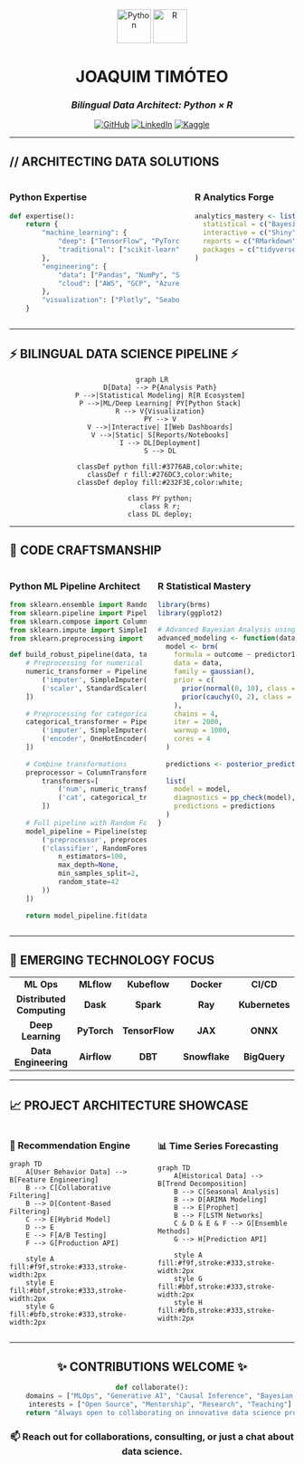 <div align="center">
  <img src="https://img.icons8.com/color/96/python--v1.png" width="60" alt="Python" />
  <img src="https://img.icons8.com/fluency/96/r-project.png" width="60" alt="R" />

  <h1>JOAQUIM TIMÓTEO</h1>
  <h3><em>Bilingual Data Architect: Python × R</em></h3>
  
  [![GitHub](https://img.shields.io/badge/GitHub-100000?style=for-the-badge&logo=github&logoColor=white)](https://github.com/joaquimtimoteo)
  [![LinkedIn](https://img.shields.io/badge/LinkedIn-0077B5?style=for-the-badge&logo=linkedin&logoColor=white)](https://www.linkedin.com/in/joaquim-timóteo-619957227)
  [![Kaggle](https://img.shields.io/badge/Kaggle-20BEFF?style=for-the-badge&logo=Kaggle&logoColor=white)](https://kaggle.com/joaquimtimoteo)
</div>

---

## // ARCHITECTING DATA SOLUTIONS

<div style="display: flex; justify-content: space-between;">
  <div style="width: 60%;">
  
  ### Python Expertise
  ```python
  def expertise():
      return {
          "machine_learning": {
              "deep": ["TensorFlow", "PyTorch"],
              "traditional": ["scikit-learn", "XGBoost"]
          },
          "engineering": {
              "data": ["Pandas", "NumPy", "Spark"],
              "cloud": ["AWS", "GCP", "Azure"]
          },
          "visualization": ["Plotly", "Seaborn", "D3.js"]
      }
  ```
  
  </div>
  
  <div style="width: 35%;">
  
  ### R Analytics Forge
  ```r
  analytics_mastery <- list(
    statistical = c("Bayesian", "Time Series"),
    interactive = c("Shiny", "htmlwidgets"),
    reports = c("RMarkdown", "Quarto"),
    packages = c("tidyverse", "data.table")
  )
  ```
  
  </div>
</div>

---

## ⚡ BILINGUAL DATA SCIENCE PIPELINE ⚡

<div align="center">

```mermaid
graph LR
    D[Data] --> P{Analysis Path}
    P -->|Statistical Modeling| R[R Ecosystem]
    P -->|ML/Deep Learning| PY[Python Stack]
    R --> V{Visualization}
    PY --> V
    V -->|Interactive| I[Web Dashboards]
    V -->|Static| S[Reports/Notebooks]
    I --> DL[Deployment]
    S --> DL
    
    classDef python fill:#3776AB,color:white;
    classDef r fill:#276DC3,color:white;
    classDef deploy fill:#232F3E,color:white;
    
    class PY python;
    class R r;
    class DL deploy;
```

</div>

---

## 🔬 CODE CRAFTSMANSHIP

<div style="display: flex; justify-content: space-between;">
  <div style="width: 48%;">
  
  ### Python ML Pipeline Architect
  ```python
  from sklearn.ensemble import RandomForestClassifier
  from sklearn.pipeline import Pipeline
  from sklearn.compose import ColumnTransformer
  from sklearn.impute import SimpleImputer
  from sklearn.preprocessing import OneHotEncoder, StandardScaler
  
  def build_robust_pipeline(data, target, selector_num, selector_cat):
      # Preprocessing for numerical features
      numeric_transformer = Pipeline(steps=[
          ('imputer', SimpleImputer(strategy='median')),
          ('scaler', StandardScaler())
      ])
      
      # Preprocessing for categorical features
      categorical_transformer = Pipeline(steps=[
          ('imputer', SimpleImputer(strategy='constant')),
          ('encoder', OneHotEncoder(handle_unknown='ignore'))
      ])
      
      # Combine transformations
      preprocessor = ColumnTransformer(
          transformers=[
              ('num', numeric_transformer, selector_num),
              ('cat', categorical_transformer, selector_cat)
          ])
      
      # Full pipeline with Random Forest classifier
      model_pipeline = Pipeline(steps=[
          ('preprocessor', preprocessor),
          ('classifier', RandomForestClassifier(
              n_estimators=100,
              max_depth=None,
              min_samples_split=2,
              random_state=42
          ))
      ])
      
      return model_pipeline.fit(data, target)
  ```
  
  </div>
  
  <div style="width: 48%;">
  
  ### R Statistical Mastery
  ```r
  library(brms)
  library(ggplot2)
  
  # Advanced Bayesian Analysis using Stan via brms
  advanced_modeling <- function(data, prediction_data) {
    model <- brm(
      formula = outcome ~ predictor1 + predictor2 + (1 + predictor1 | group),
      data = data,
      family = gaussian(),
      prior = c(
        prior(normal(0, 10), class = "b"),
        prior(cauchy(0, 2), class = "sd")
      ),
      chains = 4,
      iter = 2000,
      warmup = 1000,
      cores = 4
    )
    
    predictions <- posterior_predict(model, newdata = prediction_data)
    
    list(
      model = model,
      diagnostics = pp_check(model),
      predictions = predictions
    )
  }
  ```
  
  </div>
</div>

---

## 🔮 EMERGING TECHNOLOGY FOCUS

<div align="center">
<table>
  <tr>
    <td align="center"><strong>ML Ops</strong></td>
    <td align="center"><strong>MLflow</strong></td>
    <td align="center"><strong>Kubeflow</strong></td>
    <td align="center"><strong>Docker</strong></td>
    <td align="center"><strong>CI/CD</strong></td>
  </tr>
  <tr>
    <td align="center"><strong>Distributed Computing</strong></td>
    <td align="center"><strong>Dask</strong></td>
    <td align="center"><strong>Spark</strong></td>
    <td align="center"><strong>Ray</strong></td>
    <td align="center"><strong>Kubernetes</strong></td>
  </tr>
  <tr>
    <td align="center"><strong>Deep Learning</strong></td>
    <td align="center"><strong>PyTorch</strong></td>
    <td align="center"><strong>TensorFlow</strong></td>
    <td align="center"><strong>JAX</strong></td>
    <td align="center"><strong>ONNX</strong></td>
  </tr>
  <tr>
    <td align="center"><strong>Data Engineering</strong></td>
    <td align="center"><strong>Airflow</strong></td>
    <td align="center"><strong>DBT</strong></td>
    <td align="center"><strong>Snowflake</strong></td>
    <td align="center"><strong>BigQuery</strong></td>
  </tr>
</table>
</div>

---

## 📈 PROJECT ARCHITECTURE SHOWCASE

<div style="display: flex; justify-content: space-between;">
  <div style="width: 48%;">
  
  ### 🧠 Recommendation Engine
  ```mermaid
  graph TD
      A[User Behavior Data] --> B[Feature Engineering]
      B --> C[Collaborative Filtering]
      B --> D[Content-Based Filtering]
      C --> E[Hybrid Model]
      D --> E
      E --> F[A/B Testing]
      F --> G[Production API]
      
      style A fill:#f9f,stroke:#333,stroke-width:2px
      style E fill:#bbf,stroke:#333,stroke-width:2px
      style G fill:#bfb,stroke:#333,stroke-width:2px
  ```
  
  </div>
  
  <div style="width: 48%;">
  
  ### 📊 Time Series Forecasting
  ```mermaid
  graph TD
      A[Historical Data] --> B[Trend Decomposition]
      B --> C[Seasonal Analysis]
      B --> D[ARIMA Modeling]
      B --> E[Prophet]
      B --> F[LSTM Networks]
      C & D & E & F --> G[Ensemble Methods]
      G --> H[Prediction API]
      
      style A fill:#f9f,stroke:#333,stroke-width:2px
      style G fill:#bbf,stroke:#333,stroke-width:2px
      style H fill:#bfb,stroke:#333,stroke-width:2px
  ```
  
  </div>
</div>

---

<div align="center">
  
## ✨ CONTRIBUTIONS WELCOME ✨

```python
def collaborate():
    domains = ["MLOps", "Generative AI", "Causal Inference", "Bayesian Modeling"]
    interests = ["Open Source", "Mentorship", "Research", "Teaching"]
    return "Always open to collaborating on innovative data science projects!"
```

### 📫 Reach out for collaborations, consulting, or just a chat about data science.
  
</div>
